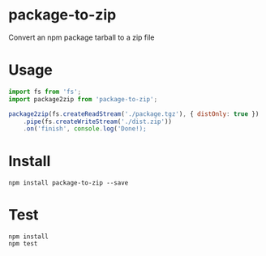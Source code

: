 # package-to-zip

Convert an npm package tarball to a zip file

# Usage
```js
import fs from 'fs';
import package2zip from 'package-to-zip';

package2zip(fs.createReadStream('./package.tgz'), { distOnly: true })
    .pipe(fs.createWriteStream('./dist.zip'))
    .on('finish', console.log('Done!);
```


# Install
```shell
npm install package-to-zip --save
```


# Test
```shell
npm install
npm test
```
